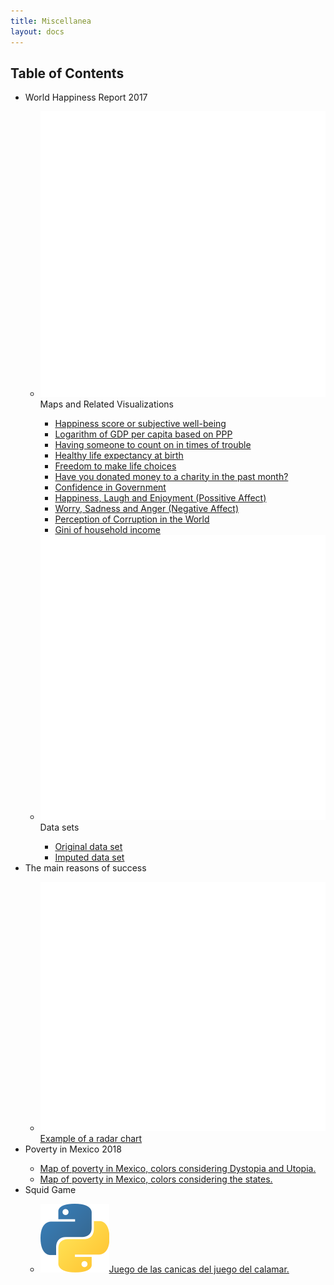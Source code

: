 ```yaml
---
title: Miscellanea
layout: docs
---
```


<nav class="section-nav">
  <h2> Table of Contents </h2>
  <ul>
    <li> World Happiness Report 2017 </li>
    <ul>
      <li><span class="inline-svg"> <img src="map.svg"/>Maps and Related Visualizations</span></li>
      <ul>
        <li><a href="https://irvinggomez.com/miscellanea/Ladder/">Happiness score or subjective well-being</a></li>
	      <li><a href="https://irvinggomez.com/miscellanea/GDP/">Logarithm of GDP per capita based on PPP</a></li>
        <li><a href="https://irvinggomez.com/miscellanea/SocSupp/">Having someone to count on in times of trouble</a></li>
        <li><a href="https://irvinggomez.com/miscellanea/HealthExp/">Healthy life expectancy at birth</a></li>
        <li><a href="https://irvinggomez.com/miscellanea/Freedom/">Freedom to make life choices</a></li>
        <li><a href="https://irvinggomez.com/miscellanea/Generosity/">Have you donated money to a charity in the past month?</a></li>
        <li><a href="https://irvinggomez.com/miscellanea/ConfGov/">Confidence in Government</a></li>
        <li><a href="https://irvinggomez.com/miscellanea/PossAffect/">Happiness, Laugh and Enjoyment (Possitive Affect)</a></li>
        <li><a href="https://irvinggomez.com/miscellanea/NegAffect/">Worry, Sadness and Anger (Negative Affect)</a></li>
        <li><a href="https://irvinggomez.com/miscellanea/Corrupt/">Perception of Corruption in the World</a></li>
        <li><a href="https://irvinggomez.com/miscellanea/Household/">Gini of household income</a></li>
      </ul>
      <li><span class="inline-svg"> <img src="database.svg"/>Data sets</span></li>
      <ul>
	      <li><a href="https://irvinggomez.com/miscellanea/whr2017.csv">Original data set</a></li>
        <li><a href="https://irvinggomez.com/miscellanea/Data_164_countries.csv">Imputed data set</a></li>
      </ul>
    </ul>
    <li>The main reasons of success</li>
    <ul>
      <li><span class="inline-svg"> <img src="image.svg"/><a href="https://irvinggomez.com/miscellanea/Success/">Example of a radar chart</a></span></li>
    </ul>
    <li>Poverty in Mexico 2018</li>
    <ul>
      <li><a href="https://irvinggomez.com/miscellanea/map_poverty_ae_mexico_with_topies.html">Map of poverty in Mexico, colors considering Dystopia and Utopia.</a></li>
      <li><a href="https://irvinggomez.com/miscellanea/map_poverty_ae_mexico_no_topies.html">Map of poverty in Mexico, colors considering the states.</a></li>
    </ul>
    <li>Squid Game</li>
    <ul>
      <li><span class="inline-svg"> <img src="Python-logo.svg"/><a href="https://irvinggomez.com/miscellanea/canicas_juego.py">Juego de las canicas del juego del calamar.</a></li>
    </ul>
  </ul>
</nav>
